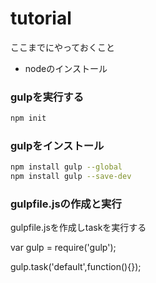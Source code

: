 # tutorial
ここまでにやっておくこと
* nodeのインストール
### gulpを実行する

``` sh
npm init
```

### gulpをインストール

``` sh
npm install gulp --global
npm install gulp --save-dev
```

### gulpfile.jsの作成と実行

gulpfile.jsを作成しtaskを実行する

var gulp = require('gulp');

gulp.task('default',function(){});

